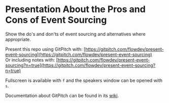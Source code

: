 # Presentation About the Pros and Cons of Event Sourcing
Show the do's and don'ts of event sourcing and alternatives where appropriate.

Present this repo using GitPitch with: [https://gitpitch.com/flowdev/present-event-sourcing](https://gitpitch.com/flowdev/present-event-sourcing) \
Or including notes with: [https://gitpitch.com/flowdev/present-event-sourcing?n=true](https://gitpitch.com/flowdev/present-event-sourcing?n=true)

Fullscreen is available with `f` and the speakers window can be opened with `s`.

Documentation about GitPitch can be found in its [wiki](https://github.com/gitpitch/gitpitch/wiki).
